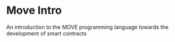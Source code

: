 # Move Intro

An introduction to the MOVE programming language towards the development of smart contracts